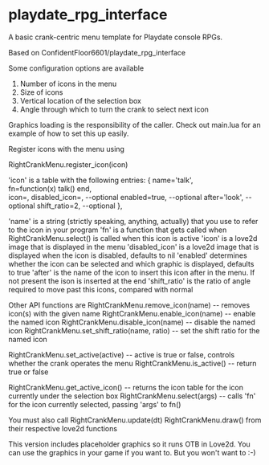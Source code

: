 # playdate_rpg_interface

A basic crank-centric menu template for Playdate console RPGs. 

Based on ConfidentFloor6601/playdate_rpg_interface

Some configuration options are available 
1) Number of icons in the menu
2) Size of icons
3) Vertical location of the selection box
4) Angle through which to turn the crank to select next icon

Graphics loading is the responsibility of the caller. Check out main.lua
for an example of how to set this up easily.

Register icons with the menu using 

  RightCrankMenu.register_icon(icon)
  
'icon' is a table with the following entries:
        {
            name='talk',    
            fn=function(x) talk() end,  
            icon=<a-love-image>,
            disabled_icon=<another-love-image>,   --optional
            enabled=true,                         --optional
            after='look',                         --optional
            shift_ratio=2,                        --optional
        },

'name' is a string (strictly speaking, anything, actually) that you use to refer to the icon in your program
'fn' is a function that gets called when RightCrankMenu.select() is called when this icon is active
'icon' is a love2d image that is displayed in the menu
'disabled_icon' is a love2d image that is displayed when the icon is disabled, defaults to nil
'enabled' determines whether the icon can be selected and which graphic is displayed, defaults to true
'after' is the name of the icon to insert this icon after in the menu. If not present the ison is inserted at the end
'shift_ratio' is the ratio of angle required to move past this icons, compared with normal
  
Other API functions are
  RightCrankMenu.remove_icon(name)            -- removes icon(s) with the given name
  RightCrankMenu.enable_icon(name)            -- enable the named icon
  RightCrankMenu.disable_icon(name)           -- disable the named icon
  RightCrankMenu.set_shift_ratio(name, ratio) -- set the shift ratio for the named icon
  
  RightCrankMenu.set_active(active)           -- active is true or false, controls whether the crank operates the menu
  RightCrankMenu.is_active()                  -- return true or false
  
  RightCrankMenu.get_active_icon()            -- returns the icon table for the icon currently under the selection box
  RightCrankMenu.select(args)                 -- calls 'fn' for the icon currently selected, passing 'args' to fn()
  
You must also call
  RightCrankMenu.update(dt)
  RightCrankMenu.draw()
from their respective love2d functions
  

This version includes placeholder graphics so it runs OTB in Love2d. 
You can use the graphics in your game if you want to. But you won't want to :-)


